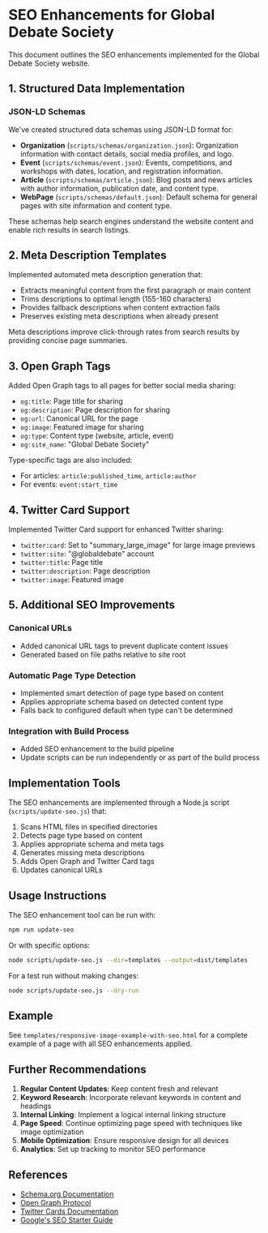 # SEO Enhancements for Global Debate Society

This document outlines the SEO enhancements implemented for the Global Debate Society website.

## 1. Structured Data Implementation

### JSON-LD Schemas

We've created structured data schemas using JSON-LD format for:

- **Organization** (`scripts/schemas/organization.json`): Organization information with contact details, social media profiles, and logo.
- **Event** (`scripts/schemas/event.json`): Events, competitions, and workshops with dates, location, and registration information.
- **Article** (`scripts/schemas/article.json`): Blog posts and news articles with author information, publication date, and content type.
- **WebPage** (`scripts/schemas/default.json`): Default schema for general pages with site information and content type.

These schemas help search engines understand the website content and enable rich results in search listings.

## 2. Meta Description Templates

Implemented automated meta description generation that:

- Extracts meaningful content from the first paragraph or main content
- Trims descriptions to optimal length (155-160 characters)
- Provides fallback descriptions when content extraction fails
- Preserves existing meta descriptions when already present

Meta descriptions improve click-through rates from search results by providing concise page summaries.

## 3. Open Graph Tags

Added Open Graph tags to all pages for better social media sharing:

- `og:title`: Page title for sharing
- `og:description`: Page description for sharing
- `og:url`: Canonical URL for the page
- `og:image`: Featured image for sharing
- `og:type`: Content type (website, article, event)
- `og:site_name`: "Global Debate Society"

Type-specific tags are also included:
- For articles: `article:published_time`, `article:author`
- For events: `event:start_time`

## 4. Twitter Card Support

Implemented Twitter Card support for enhanced Twitter sharing:

- `twitter:card`: Set to "summary_large_image" for large image previews
- `twitter:site`: "@globaldebate" account
- `twitter:title`: Page title
- `twitter:description`: Page description
- `twitter:image`: Featured image

## 5. Additional SEO Improvements

### Canonical URLs

- Added canonical URL tags to prevent duplicate content issues
- Generated based on file paths relative to site root

### Automatic Page Type Detection

- Implemented smart detection of page type based on content
- Applies appropriate schema based on detected content type
- Falls back to configured default when type can't be determined

### Integration with Build Process

- Added SEO enhancement to the build pipeline
- Update scripts can be run independently or as part of the build process

## Implementation Tools

The SEO enhancements are implemented through a Node.js script (`scripts/update-seo.js`) that:

1. Scans HTML files in specified directories
2. Detects page type based on content
3. Applies appropriate schema and meta tags
4. Generates missing meta descriptions
5. Adds Open Graph and Twitter Card tags
6. Updates canonical URLs

## Usage Instructions

The SEO enhancement tool can be run with:

```bash
npm run update-seo
```

Or with specific options:

```bash
node scripts/update-seo.js --dir=templates --output=dist/templates
```

For a test run without making changes:

```bash
node scripts/update-seo.js --dry-run
```

## Example

See `templates/responsive-image-example-with-seo.html` for a complete example of a page with all SEO enhancements applied.

## Further Recommendations

1. **Regular Content Updates**: Keep content fresh and relevant
2. **Keyword Research**: Incorporate relevant keywords in content and headings
3. **Internal Linking**: Implement a logical internal linking structure
4. **Page Speed**: Continue optimizing page speed with techniques like image optimization
5. **Mobile Optimization**: Ensure responsive design for all devices
6. **Analytics**: Set up tracking to monitor SEO performance

## References

- [Schema.org Documentation](https://schema.org/)
- [Open Graph Protocol](https://ogp.me/)
- [Twitter Cards Documentation](https://developer.twitter.com/en/docs/twitter-for-websites/cards/overview/abouts-cards)
- [Google's SEO Starter Guide](https://developers.google.com/search/docs/beginner/seo-starter-guide) 